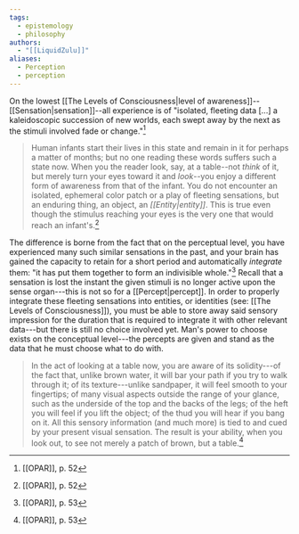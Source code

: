 ```yaml
---
tags:
  - epistemology
  - philosophy
authors:
  - "[[LiquidZulu]]"
aliases:
  - Perception
  - perception
---
```

On the lowest [[The Levels of Consciousness|level of awareness]]--[[Sensation|sensation]]--all experience is of "isolated, fleeting data \[...] a kaleidoscopic succession of new worlds, each swept away by the next as the stimuli involved fade or change."[^1]

>Human infants start their lives in this state and remain in it for perhaps a matter of months; but no one reading these words suffers such a state now. When you the reader look, say, at a table--not *think* of it, but merely turn your eyes toward it and *look*--you enjoy a different form of awareness from that of the infant. You do not encounter an isolated, ephemeral color patch or a play of fleeting sensations, but an enduring thing, an object, an *[[Entity|entity]]*. This is true even though the stimulus reaching your eyes is the very one that would reach an infant's.[^2]

The difference is borne from the fact that on the perceptual level, you have experienced many such similar sensations in the past, and your brain has gained the capacity to retain for a short period and automatically *integrate* them: "it has put them together to form an indivisible whole."[^3] Recall that a sensation is lost the instant the given stimuli is no longer active upon the sense organ---this is not so for a [[Percept|percept]]. In order to properly integrate these fleeting sensations into entities, or identities (see: [[The Levels of Consciousness]]), you must be able to store away said sensory impression for the duration that is required to integrate it with other relevant data---but there is still no choice involved yet. Man's power to choose exists on the conceptual level---the percepts are given and stand as the data that he must choose what to do with.

>In the act of looking at a table now, you are aware of its solidity---of the fact that, unlike brown water, it will bar your path if you try to walk through it; of its texture---unlike sandpaper, it will feel smooth to your fingertips; of many visual aspects outside the range of your glance, such as the underside of the top and the backs of the legs; of the heft you will feel if you lift the object; of the thud you will hear if you bang on it. All this sensory information (and much more) is tied to and cued by your present visual sensation. The result is your ability, when you look out, to see not merely a patch of brown, but a table.[^4]

[^1]: [[OPAR]], p. 52
[^2]: [[OPAR]], p. 52
[^3]: [[OPAR]], p. 53
[^4]: [[OPAR]], p. 53